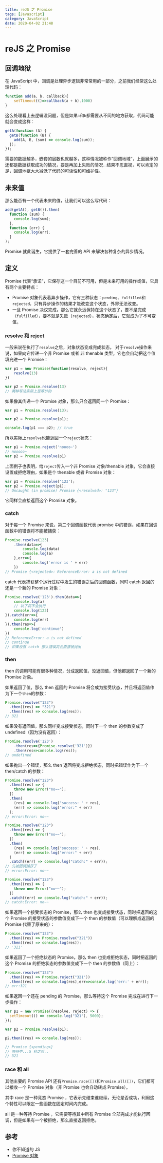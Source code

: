 ```yaml
---
title: reJS 之 Promise
tags: [Javascript]
category: JavaScript
date: 2020-04-02 21:48
---
```

# reJS 之 Promise

## 回调地狱
在 JavaScript 中，回调是处理异步逻辑非常常用的一部分，之前我们经常这么处理代码：
```javascript
function add(a, b, callback){
    setTimeout(()=>callback(a + b),1000)
}
```
这么处理看上去逻辑没问题，但是如果`a`和`b`都需要从不同的地方获取，代码可能就会变成这样：
```javascript
getA(function (A) {
  getB(function (B) {
    add(A, B, (sum) => console.log(sum));
  });
});
```
需要的数据越多，嵌套的层数也就越多，这种情况被称作”回调地域“，上面展示的还都是数据获取成功的情况，要是再加上失败的情况...结果不忍直视，可以肯定的是，回调地狱大大减低了代码的可读性和可维护性。

## 未来值
那么能否有一个代表未来的值，让我们可以这么写代码：
```javascript
add(getA(), getB()).then(
  function (sum) {
    console.log(sum);
  },
  function (err) {
    console.log(err);
  }
);
```

Promise 就此诞生，它提供了一套完善的 API 来解决各种复杂的异步情况。

## 定义
Promise 代表“承诺”，它保存这一个目前不可用，但是未来可用的操作或值，它具有两个主要特点：
- Promise 对象代表着异步操作，它有三种状态：`pending`、`fulfilled`和`rejected`，只有异步操作的结果才能改变这个状态，外界无法改变。
- 一旦 Promise 决议完成，那么它就永远保持在这个状态了，要不是完成（`fulfilled`），要不就是失败（`rejected`），状态确定后，它就成为了不可变值。

### resolve 和 reject
一般来说在执行了`resolve`之后，对象状态变成完成状态，
对于`resolve`操作来说，如果向它传递一个非 Promise 或者 非 thenable 类型，它也会自动把这个值填充进一个 Promise：
```javascript
var p1 = new Promise(function(resolve, reject){
    resolve(13)
})

var p2 = Promise.resolve(13)
// 两种写法实际上是等价的
```

如果像其传递一个 Promise 对象，那么只会返回同一个 Promise：
```javascript
var p1 = Promise.resolve(13);

var p2 = Promise.resolve(p1);

console.log(p1 === p2); // true
```

所以实际上`resolve`也能返回一个`reject`状态：

```javascript
var p1 = Promise.reject('noooo~')
// nooooo~
var p2 = Promise.resolve(p1)
```

上面例子也表明，给`reject`传入一个非 Promise 对象/thenable 对象，它会直接设置成拒绝理由，如果是个 thenable 或者 Promise 对象：
```javascript
var p1 = Promise.resolve('123');
var p2 = Promise.reject(p1);
// Uncaught (in promise) Promise {<resolved>: "123"}
```
它同样会直接返回这个 Promise 对象。

### catch
对于每一个 Promise 来说，第二个回调函数代表 promise 中的错误，如果在回调函数中的错误将不能被捕获：
```javascript
Promise.resolve(123)
    .then(data=>{
        console.log(data)
        console.log(a)
    },err=>{
        console.log('error is ' + err)
    })
// Promise {<rejected>: ReferenceError: a is not defined
```

catch 代表捕获整个运行过程中发生的错误之后的回调函数，同时 catch 返回的还是一个新的 Promise 对象：
```javascript
Promise.resolve('123').then(data=>{
    console.log(a)
    // 以下将不会执行
    console.log(123)
}).catch(err=>{
    console.log(err)
}).then(res=>{
    console.log('continue')
})
// ReferenceError: a is not defined
// continue
// 如果没有 catch 那么错误将会直接被抛出
```


### then
then 的调用可能有很多种情况，分成返回值，没返回值，但他都返回了一个新的 Promise 对象。

如果返回了值，那么 then 返回的 Promise 将会成为接受状态，并且将返回值作为下一个`then`的参数：
```javascript
Promise.resolve("123")
  .then((res) => "321")
  .then((res) => console.log(res));
// 321
```

如果没有返回值，那么同样变成接受状态，同时下一个 then 的参数变成了 undefined（因为没有返回）：
```javascript
Promise.resolve('123')
    .then(res=>{Promise.resolve('321')})
    .then(res=>console.log(res));
// undefined
```

如果抛出一个错误，那么 then 返回将变成拒绝状态，同时把错误作为下一个 then/catch 的参数：
```javascript
Promise.resolve("123")
  .then((res) => {
    throw new Error("no~~");
  })
  .then(
    (res) => console.log("success: " + res),
    (err) => console.log("error:" + err)
  );
// error:Error: no~~

Promise.resolve("123")
  .then((res) => {
    throw new Error("no~~");
  })
  .then(
    (res) => console.log("success: " + res),
    (err) => console.log("error:" + err)
  )
  .catch((err) => console.log("catch:" + err));
// 先被回调捕获了
// error:Error: no~~

Promise.resolve("123")
  .then((res) => {
    throw new Error("no~~");
  })
  .catch((err) => console.log("catch:" + err));
// catch:Error: no~~
```

如果返回一个接受状态的 Promise，那么 then 也变成接受状态，同时把返回的这个 Promise 的接受状态的参数值变成下一个 then 的参数值（可以理解成返回的 Promise 代替了原来的）：
```javascript
Promise.resolve("123")
  .then((res) => Promise.resolve("321"))
  .then((res) => console.log(res));
// '321'
```

如果返回了一个拒绝状态的 Promise，那么 then 也变成拒绝状态，同时把返回的这个 Promise 的拒绝状态的参数值变成下一个 then 的参数值（同上）：
```javascript
Promise.resolve("123")
  .then((res) => Promise.reject("321"))
  .then((res) => console.log(res),err=>console.log('err:' + err));
// err:321
```

如果返回一个还在 pending 的 Promise，那么等待这个 Promise 完成在进行下一步操作：
```javascript
var p1 = new Promise((resolve, reject) => {
  setTimeout(() => console.log("321"), 5000);
});

var p2 = Promise.resolve(p1);

p2.then((res) => console.log(res));

// Promise {<pending>}
// 等待中...5 秒之后..
// 321
```
### race 和 all
其他主要的 Promise API 还有`Promise.race([])`和`Promise.all([])`，它们都可以接收一个 Promise 对象（非 Promise 也会自动转成 Promise）。

其中 race 是一种竞态 Promise ，它表示先结束谁继续，无论是否成功，利用这个特性可以限定一些函数在固定时间内完成。

all 是一种等待 Promise ，它需要等待其中所有 Promise 全部完成才能执行回调，但是如果有一个被拒绝，那么直接返回拒绝。

## 参考
- 你不知道的 JS
- [Promise 对象](https://es6.ruanyifeng.com/#docs/promise)